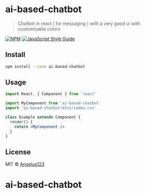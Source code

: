# ai-based-chatbot

>  Chatbot in react ( for messaging ) with a very good ui with customizable colors

[![NPM](https://img.shields.io/npm/v/ai-based-chatbot.svg)](https://www.npmjs.com/package/ai-based-chatbot) [![JavaScript Style Guide](https://img.shields.io/badge/code_style-standard-brightgreen.svg)](https://standardjs.com)

## Install

```bash
npm install --save ai-based-chatbot
```

## Usage

```jsx
import React, { Component } from 'react'

import MyComponent from 'ai-based-chatbot'
import 'ai-based-chatbot/dist/index.css'

class Example extends Component {
  render() {
    return <MyComponent />
  }
}
```

## License

MIT © [Angelus123](https://github.com/Angelus123)
# ai-based-chatbot
